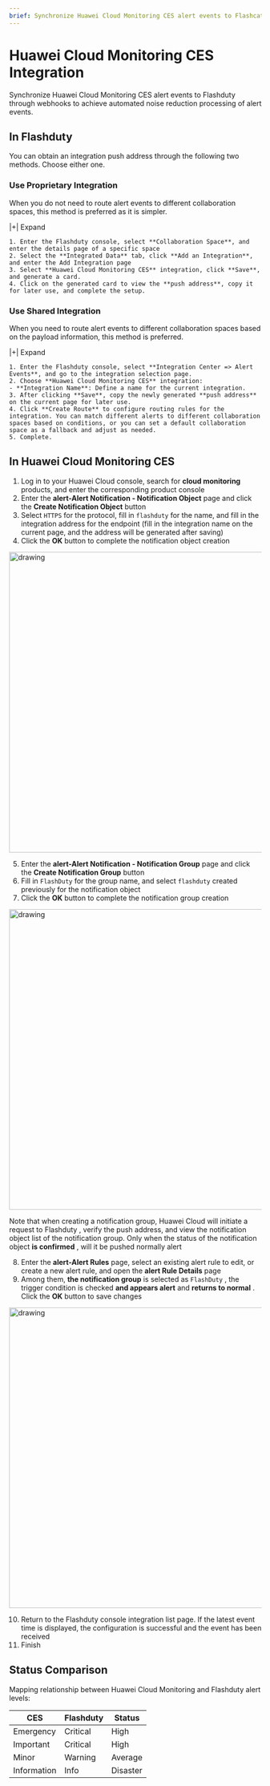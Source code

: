 ```yaml
---
brief: Synchronize Huawei Cloud Monitoring CES alert events to Flashcat through webhooks to achieve automated noise reduction processing of alert events"
---
```


# Huawei Cloud Monitoring CES Integration

Synchronize Huawei Cloud Monitoring CES alert events to Flashduty through webhooks to achieve automated noise reduction processing of alert events.

## In Flashduty
You can obtain an integration push address through the following two methods. Choose either one.

### Use Proprietary Integration

When you do not need to route alert events to different collaboration spaces, this method is preferred as it is simpler.

|+| Expand

    1. Enter the Flashduty console, select **Collaboration Space**, and enter the details page of a specific space
    2. Select the **Integrated Data** tab, click **Add an Integration**, and enter the Add Integration page
    3. Select **Huawei Cloud Monitoring CES** integration, click **Save**, and generate a card.
    4. Click on the generated card to view the **push address**, copy it for later use, and complete the setup.

### Use Shared Integration

When you need to route alert events to different collaboration spaces based on the payload information, this method is preferred.

|+| Expand

    1. Enter the Flashduty console, select **Integration Center => Alert Events**, and go to the integration selection page.
    2. Choose **Huawei Cloud Monitoring CES** integration:
    - **Integration Name**: Define a name for the current integration.
    3. After clicking **Save**, copy the newly generated **push address** on the current page for later use.
    4. Click **Create Route** to configure routing rules for the integration. You can match different alerts to different collaboration spaces based on conditions, or you can set a default collaboration space as a fallback and adjust as needed.
    5. Complete.

## In Huawei Cloud Monitoring CES

1. Log in to your Huawei Cloud console, search for **cloud monitoring** products, and enter the corresponding product console
2. Enter the **alert-Alert Notification - Notification Object** page and click the **Create Notification Object** button
3. Select `HTTPS` for the protocol, fill in `flashduty` for the name, and fill in the integration address for the endpoint (fill in the integration name on the current page, and the address will be generated after saving)
4. Click the **OK** button to complete the notification object creation

<img alt="drawing" width="600" src="https://fcimg.i18n.site/zh/flashduty/mixin/alert_integration/huawei_ces/1.avif" />

5. Enter the **alert-Alert Notification - Notification Group** page and click the **Create Notification Group** button
6. Fill in `FlashDuty` for the group name, and select `flashduty` created previously for the notification object
7. Click the **OK** button to complete the notification group creation

<img alt="drawing" width="600" src="https://fcimg.i18n.site/zh/flashduty/mixin/alert_integration/huawei_ces/2.avif" />

Note that when creating a notification group, Huawei Cloud will initiate a request to Flashduty , verify the push address, and view the notification object list of the notification group. Only when the status of the notification object **is confirmed** , will it be pushed normally alert

8. Enter the **alert-Alert Rules** page, select an existing alert rule to edit, or create a new alert rule, and open the **alert Rule Details** page
9. Among them, **the notification group** is selected as `FlashDuty` , the trigger condition is checked **and appears alert** and **returns to normal** . Click the **OK** button to save changes

<img alt="drawing" width="600" src="https://fcimg.i18n.site/zh/flashduty/mixin/alert_integration/huawei_ces/3.avif" />

10. Return to the Flashduty console integration list page. If the latest event time is displayed, the configuration is successful and the event has been received
11. Finish

## Status Comparison

Mapping relationship between Huawei Cloud Monitoring and Flashduty alert levels:

| CES  |  Flashduty  | Status |
| ---- | -------- | ---- |
| Emergency | Critical | High |
| Important | Critical | High |
| Minor | Warning  | Average |
| Information | Info     | Disaster |